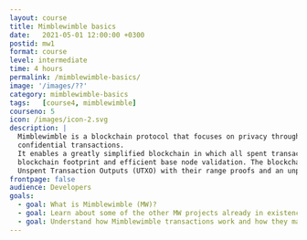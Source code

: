 ```yaml
---
layout: course
title: Mimblewimble basics
date:   2021-05-01 12:00:00 +0300
postid: mw1
format: course
level: intermediate
time: 4 hours
permalink: /mimblewimble-basics/
image: '/images/??'
category: mimblewimble-basics
tags:   [course4, mimblewimble]
courseno: 5
icon: /images/icon-2.svg
description: |
  Mimblewimble is a blockchain protocol that focuses on privacy through the implementation of 
  confidential transactions.
  It enables a greatly simplified blockchain in which all spent transactions can be pruned, resulting in a much smaller
  blockchain footprint and efficient base node validation. The blockchain consists only of block-headers, remaining 
  Unspent Transaction Outputs (UTXO) with their range proofs and an unprunable transaction kernel per transaction.
frontpage: false
audience: Developers
goals:
  - goal: What is Mimblewimble (MW)?
  - goal: Learn about some of the other MW projects already in existence
  - goal: Understand how Mimblewimble transactions work and how they maintain privacy
---
```

